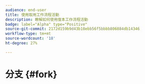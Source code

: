 ```yaml
---
audience: end-user
title: 使用取用工作流程活動
description: 瞭解如何使用復本工作流程活動
badge: label="Alpha" type="Positive"
source-git-commit: 2172d159b9d43b18ebb56f5bbbb806884db14346
workflow-type: tm+mt
source-wordcount: '18'
ht-degree: 27%

---
```



# 分支 {#fork}

